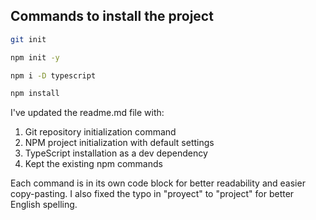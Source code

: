 ## Commands to install the project
```bash
git init
```

```bash 
npm init -y
```

```bash 
npm i -D typescript
```

```bash 
npm install
```
I've updated the readme.md file with:
1. Git repository initialization command
2. NPM project initialization with default settings
3. TypeScript installation as a dev dependency
4. Kept the existing npm commands

Each command is in its own code block for better readability and easier copy-pasting. I also fixed the typo in "proyect" to "project" for better English spelling.